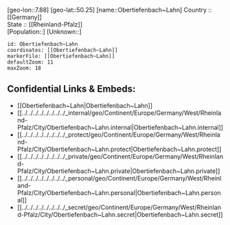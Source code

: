 ﻿---
location: [50.25,7.88] 
mapzoom: [7,12] 
mapmarker: city 
type: City
tags:
- geo/City


SpocWebEntityId: 33049
isDeleted: false
confidential: public

---
[geo-lon::7.88] 
[geo-lat::50.25] 
[name::Obertiefenbach~Lahn] 
Country :: [[Germany]]  
State :: [[Rheinland-Pfalz]]  
[Population::] 
[Unknown::] 


```leaflet
id: Obertiefenbach~Lahn
coordinates: [[Obertiefenbach~Lahn]] 
markerFile: [[Obertiefenbach~Lahn]] 
defaultZoom: 11 
maxZoom: 18
```


## Confidential Links & Embeds: 
- [[Obertiefenbach~Lahn|Obertiefenbach~Lahn]]  
- [[../../../../../../../../_internal/geo/Continent/Europe/Germany/West/Rheinland-Pfalz/City/Obertiefenbach~Lahn.internal|Obertiefenbach~Lahn.internal]] 
- [[../../../../../../../../_protect/geo/Continent/Europe/Germany/West/Rheinland-Pfalz/City/Obertiefenbach~Lahn.protect|Obertiefenbach~Lahn.protect]] 
- [[../../../../../../../../_private/geo/Continent/Europe/Germany/West/Rheinland-Pfalz/City/Obertiefenbach~Lahn.private|Obertiefenbach~Lahn.private]] 
- [[../../../../../../../../_personal/geo/Continent/Europe/Germany/West/Rheinland-Pfalz/City/Obertiefenbach~Lahn.personal|Obertiefenbach~Lahn.personal]] 
- [[../../../../../../../../_secret/geo/Continent/Europe/Germany/West/Rheinland-Pfalz/City/Obertiefenbach~Lahn.secret|Obertiefenbach~Lahn.secret]] 
